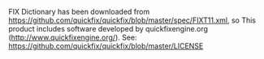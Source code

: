 FIX Dictionary has been downloaded from https://github.com/quickfix/quickfix/blob/master/spec/FIXT11.xml, so
This product includes software developed by quickfixengine.org (http://www.quickfixengine.org/).
See: https://github.com/quickfix/quickfix/blob/master/LICENSE

